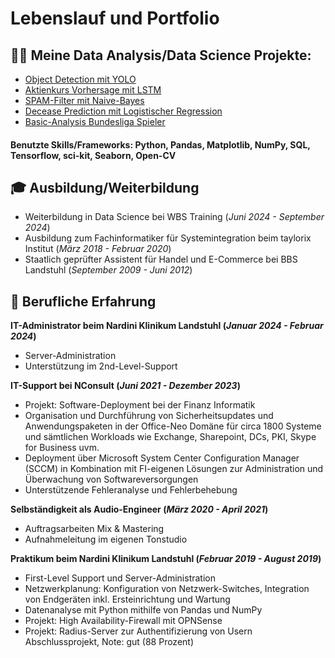# Lebenslauf und Portfolio

## 👨‍💻 Meine Data Analysis/Data Science Projekte:
- [Object Detection mit YOLO](https://github.com/EHT42/Object-Detection_Football-Analysis)
- [Aktienkurs Vorhersage mit LSTM](https://github.com/EHT42/LSTM-Aktienkurse)
- [SPAM-Filter mit Naive-Bayes](https://github.com/EHT42/Naive_Bayes_Spamfilter)
- [Decease Prediction mit Logistischer Regression](https://github.com/EHT42/Log_Regression_Decease_Prediction)
- [Basic-Analysis Bundesliga Spieler](https://github.com/EHT42/Bundesliga_Spieler_Analysis_Basic)

#### Benutzte Skills/Frameworks: Python, Pandas, Matplotlib, NumPy, SQL, Tensorflow, sci-kit, Seaborn, Open-CV

## 🎓 Ausbildung/Weiterbildung
- Weiterbildung in Data Science bei WBS Training (_Juni 2024 - September 2024_)								       		
- Ausbildung zum Fachinformatiker für Systemintegration beim taylorix Institut (_März 2018 - Februar 2020_)	 			        		
- Staatlich geprüfter Assistent für Handel und E-Commerce bei BBS Landstuhl (_September 2009 - Juni 2012_)

## 💼 Berufliche Erfahrung
**IT-Administrator beim Nardini Klinikum Landstuhl (_Januar 2024 - Februar 2024_)**
- Server-Administration
- Unterstützung im 2nd-Level-Support

**IT-Support bei NConsult (_Juni 2021 - Dezember 2023_)**
- Projekt: Software-Deployment bei der Finanz Informatik
- Organisation und Durchführung von Sicherheitsupdates und
Anwendungspaketen in der Office-Neo Domäne für circa 1800 Systeme
und sämtlichen Workloads wie Exchange, Sharepoint, DCs, PKI, Skype for
Business uvm.
- Deployment über Microsoft System Center Configuration Manager
(SCCM) in Kombination mit FI-eigenen Lösungen zur Administration und
Überwachung von Softwareversorgungen
- Unterstützende Fehleranalyse und Fehlerbehebung

**Selbständigkeit als Audio-Engineer (_März 2020 - April 2021_)**
- Auftragsarbeiten Mix & Mastering
- Aufnahmeleitung im eigenen Tonstudio

**Praktikum beim Nardini Klinikum Landstuhl (_Februar 2019 - August 2019_)**
- First-Level Support und Server-Administration
- Netzwerkplanung: Konfiguration von Netzwerk-Switches, Integration von
Endgeräten inkl. Ersteinrichtung und Wartung
- Datenanalyse mit Python mithilfe von Pandas und NumPy
- Projekt: High Availability-Firewall mit OPNSense
- Projekt: Radius-Server zur Authentifizierung von Usern
Abschlussprojekt, Note: gut (88 Prozent)
